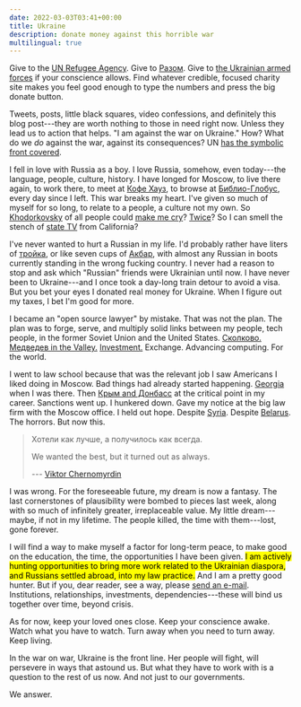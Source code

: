 ```yaml
---
date: 2022-03-03T03:41+00:00
title: Ukraine
description: donate money against this horrible war
multilingual: true
---
```


Give to the [UN Refugee Agency](https://www.unhcr.org/).  Give to [Разом](https://razomforukraine.org/).  Give to [the Ukrainian armed forces](https://bank.gov.ua/en/news/all/natsionalniy-bank-vidkriv-spetsrahunok-dlya-zboru-koshtiv-na-potrebi-armiyi) if your conscience allows.  Find whatever credible, focused charity site makes you feel good enough to type the numbers and press the big donate button.

Tweets, posts, little black squares, video confessions, and definitely this blog post---they are worth nothing to those in need right now.  Unless they lead us to action that helps.  "I am against the war on Ukraine."  How?  What do we _do_ against the war, against its consequences?  UN [has the symbolic front covered](https://news.un.org/en/story/2022/03/1113152).

I fell in love with Russia as a boy.  I love Russia, somehow, even today---the language, people, culture, history.  I have longed for Moscow, to live there again, to work there, to meet at [Кофе Хауз](https://www.coffeehouse.ru/), to browse at [Библио-Глобус](https://ru.wikipedia.org/wiki/%D0%91%D0%B8%D0%B1%D0%BB%D0%B8%D0%BE-%D0%93%D0%BB%D0%BE%D0%B1%D1%83%D1%81), every day since I left.  This war breaks my heart.  I've given so much of myself for so long, to relate to a people, a culture not my own.  So [Khodorkovsky](https://en.wikipedia.org/wiki/Mikhail_Khodorkovsky) of all people could [make me cry](https://youtu.be/tAy5fhKnLyo?t=342)?  [Twice](https://www.youtube.com/watch?v=tAy5fhKnLyo&t=1704s)?  So I can smell the stench of [state TV](https://www.youtube.com/c/1tv/videos) from California?

I've never wanted to hurt a Russian in my life.  I'd probably rather have liters of [тройка](https://eng.baltika.ru/products/baltika/baltika-3-classic/), or like seven cups of [Акбар](https://ru.wikipedia.org/wiki/Akbar_Tea), with almost any Russian in boots currently standing in the wrong fucking country.  I never had a reason to stop and ask which "Russian" friends were Ukrainian until now.  I have never been to Ukraine---and I once took a day-long train detour to avoid a visa.  But you bet your eyes I donated real money for Ukraine.  When I figure out my taxes, I bet I'm good for more.

I became an "open source lawyer" by mistake.  That was not the plan.  The plan was to forge, serve, and multiply solid links between my people, tech people, in the former Soviet Union and the United States.  [Сколково.](https://en.wikipedia.org/wiki/Skolkovo_Innovation_Center)  [Медведев in the Valley.](https://www.upi.com/News_Photos/News/Medvedevs-US-trip-starts-in-California/3475/)  [Investment.](https://www.ewdn.com/reports/)  Exchange.  Advancing computing.  For the world.

I went to law school because that was the relevant job I saw Americans I liked doing in Moscow.  Bad things had already started happening.  [Georgia](https://en.wikipedia.org/wiki/Russo-Georgian_War) when I was there.  Then [Крым and Донбасс](https://en.wikipedia.org/wiki/Russo-Ukrainian_War) at the critical point in my career.  Sanctions went up.  I hunkered down.  Gave my notice at the big law firm with the Moscow office.  I held out hope.  Despite  [Syria](https://en.wikipedia.org/wiki/Russian_military_intervention_in_the_Syrian_civil_war).  Despite [Belarus](https://en.wikipedia.org/wiki/2020%E2%80%932021_Belarusian_protests).  The horrors.  But now this.

> Хотели как лучше, а получилось как всегда.
>
> We wanted the best, but it turned out as always.
>
> --- [Viktor Chernomyrdin](https://en.wikipedia.org/wiki/Viktor_Chernomyrdin)

I was wrong.  For the foreseeable future, my dream is now a fantasy.  The last cornerstones of plausibility were bombed to pieces last week, along with so much of infinitely greater, irreplaceable value.  My little dream---maybe, if not in my lifetime.  The people killed, the time with them---lost, gone forever.

I will find a way to make myself a factor for long-term peace, to make good on the education, the time, the opportunities I have been given.  <mark>I am actively hunting opportunities to bring more work related to the Ukrainian diaspora, and Russians settled abroad, into my law practice.</mark>  And I am a pretty good hunter.  But if you, dear reader, see a way, please [send an e-mail](mailto:kyle@kemitchell.com).  Institutions, relationships, investments, dependencies---these will bind us together over time, beyond crisis.

As for now, keep your loved ones close.  Keep your conscience awake.  Watch what you have to watch.  Turn away when you need to turn away.  Keep living.

In the war on war, Ukraine is the front line.  Her people will fight, will persevere in ways that astound us.  But what they have to work with is a question to the rest of us now.  And not just to our governments.

We answer.
